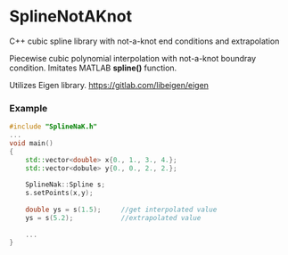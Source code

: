 # SplineNotAKnot
C++ cubic spline library with not-a-knot end conditions and extrapolation


Piecewise cubic polynomial interpolation with not-a-knot boundray condition. Imitates MATLAB **spline()** function.

Utilizes Eigen library.
https://gitlab.com/libeigen/eigen

### Example
```C++
#include "SplineNaK.h"
...
void main()
{
    std::vector<double> x{0., 1., 3., 4.};
    std::vector<dobule> y{0., 0., 2., 2.};
    
    SplineNak::Spline s;
    s.setPoints(x,y);
    
    double ys = s(1.5);     //get interpolated value
    ys = s(5.2);            //extrapolated value
    
    ...
}
```
